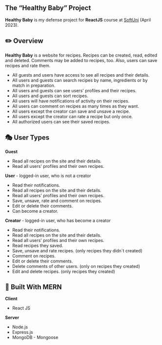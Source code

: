 ## The “Healthy Baby” Project

**Healthy Baby** is my defense project for **ReactJS** course at [SoftUni](https://softuni.bg/ "SoftUni") (April 2023).

## :pencil2: Overview

**Healthy Baby** is a website for recipes. Recipes can be created, read, edited and deleted. Comments may be added to recipes, too. Also, users can save recipes and rate them. 
* All guests and users have access to see all recipes and their details.
* All users and guests can search recipes by name, ingredients or by match in preparation.
* All users and guests can see users' profiles and their recipes.
* All users and guests can sort recipes.
* All users will have notifications of activity on their recipes.
* All users can comment on recipes as many times as they want.
* All users except the creator can save and unsave a recipe.
* All users except the creator can rate a recipe but only once.
* All authorized users can see their saved recipes.

## :performing_arts: User Types

**Guest**
* Read all recipes on the site and their details.
* Read all users' profiles and their own recipes.

**User** - logged-in user, who is not a creator
* Read their notifications.
* Read all recipes on the site and their details.
* Read all users' profiles and their own recipes.
* Save, unsave, rate and comment on recipes.
* Еdit or delete their comments.
* Can become a creator.

**Creator** - logged-in user, who has become a creator
* Read their notifications.
* Read all recipes on the site and their details.
* Read all users' profiles and their own recipes.
* Read recipes they saved.
* Save, unsave and rate recipes. (only recipes they didn`t created)
* Comment on recipes.
* Еdit or delete their comments.
* Delete comments of other users. (only on recipes they created)
* Edit and delete recipes. (only recipes they created)

## :hammer: Built With **MERN**

**Client**
* React JS

**Server**
* Node.js
* Express.js
* MongoDB - Mongoose
